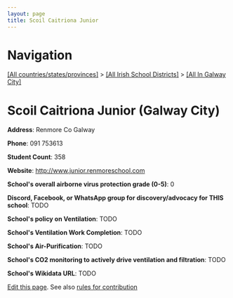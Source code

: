```yaml
---
layout: page
title: Scoil Caitriona Junior
---
```

# Navigation

[[All countries/states/provinces]](../../..) > [[All Irish School Districts]](../..) > [[All In Galway City]](..)

# Scoil Caitriona Junior (Galway City)

**Address**: Renmore Co Galway

**Phone**: 091 753613

**Student Count**: 358

**Website**: <http://www.junior.renmoreschool.com>

**School's overall airborne virus protection grade (0-5)**: 0

**Discord, Facebook, or WhatsApp group for discovery/advocacy for THIS school**: TODO

**School's policy on Ventilation**: TODO

**School's Ventilation Work Completion**: TODO

**School's Air-Purification**: TODO

**School's CO2 monitoring to actively drive ventilation and filtration**: TODO

**School's Wikidata URL**: TODO


[Edit this page](https://github.com/ventilate-schools/Ireland/edit/main/./Galway_City/Scoil_Caitriona_Junior.md). See also [rules for contribution](../../../contribution-rules/)